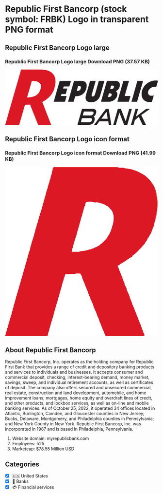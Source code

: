 # Republic First Bancorp (stock symbol: FRBK) Logo in transparent PNG format

## Republic First Bancorp Logo large

### Republic First Bancorp Logo large Download PNG (37.57 KB)

![Republic First Bancorp Logo large Download PNG (37.57 KB)](/img/orig/FRBK_BIG-5ce55749.png)

## Republic First Bancorp Logo icon format

### Republic First Bancorp Logo icon format Download PNG (41.99 KB)

![Republic First Bancorp Logo icon format Download PNG (41.99 KB)](/img/orig/FRBK-5b7d36b6.png)

## About Republic First Bancorp

Republic First Bancorp, Inc. operates as the holding company for Republic First Bank that provides a range of credit and depository banking products and services to individuals and businesses. It accepts consumer and commercial deposit, checking, interest-bearing demand, money market, savings, sweep, and individual retirement accounts, as well as certificates of deposit. The company also offers secured and unsecured commercial, real estate, construction and land development, automobile, and home improvement loans; mortgages, home equity and overdraft lines of credit, and other products; and lockbox services, as well as on-line and mobile banking services. As of October 25, 2022, it operated 34 offices located in Atlantic, Burlington, Camden, and Gloucester counties in New Jersey; Bucks, Delaware, Montgomery, and Philadelphia counties in Pennsylvania; and New York County in New York. Republic First Bancorp, Inc. was incorporated in 1987 and is based in Philadelphia, Pennsylvania.

1. Website domain: myrepublicbank.com
2. Employees: 525
3. Marketcap: $78.55 Million USD


## Categories
- [x] 🇺🇸 United States
- [x] 🏦 Banks
- [x] 💳 Financial services
